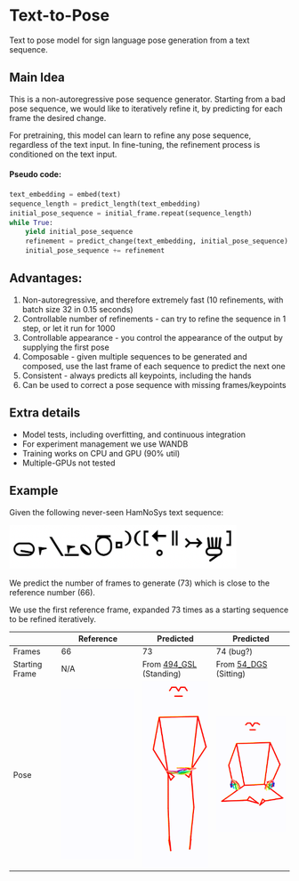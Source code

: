 # Text-to-Pose

Text to pose model for sign language pose generation from a text sequence.

## Main Idea

This is a non-autoregressive pose sequence generator. Starting from a bad pose sequence, we would like to iteratively
refine it, by predicting for each frame the desired change.

For pretraining, this model can learn to refine any pose sequence, regardless of the text input. In fine-tuning, the
refinement process is conditioned on the text input.

#### Pseudo code:

```python
text_embedding = embed(text)
sequence_length = predict_length(text_embedding)
initial_pose_sequence = initial_frame.repeat(sequence_length)
while True:
    yield initial_pose_sequence
    refinement = predict_change(text_embedding, initial_pose_sequence)
    initial_pose_sequence += refinement
```

## Advantages:

1. Non-autoregressive, and therefore extremely fast (10 refinements, with batch size 32 in 0.15 seconds)
2. Controllable number of refinements - can try to refine the sequence in 1 step, or let it run for 1000
3. Controllable appearance - you control the appearance of the output by supplying the first pose
4. Composable - given multiple sequences to be generated and composed, use the last frame of each sequence to predict
   the next one
5. Consistent - always predicts all keypoints, including the hands
6. Can be used to correct a pose sequence with missing frames/keypoints


## Extra details

- Model tests, including overfitting, and continuous integration
- For experiment management we use WANDB
- Training works on CPU and GPU (90% util)
- Multiple-GPUs not tested


## Example

Given the following never-seen HamNoSys text sequence:

![](assets/example/494_GSL_text.png)

We predict the number of frames to generate (73) which is close to the reference number (66).

We use the first reference frame, expanded 73 times as a starting sequence to be refined iteratively.

|                | Reference                                        | Predicted                                                                                              | Predicted                                                                                           |
|----------------|--------------------------------------------------|--------------------------------------------------------------------------------------------------------|-----------------------------------------------------------------------------------------------------|
| Frames         | 66                                               | 73                                                                                                     | 74 (bug?)                                                                                           |
| Starting Frame | N/A                                              | From [494_GSL](https://www.sign-lang.uni-hamburg.de/dicta-sign/portal/concepts/gsl/494.mp4) (Standing) | From [54_DGS](https://www.sign-lang.uni-hamburg.de/dicta-sign/portal/concepts/dgs/54.mp4) (Sitting) |
| Pose           | ![original](assets/example/494_GSL_original.gif) | ![pred](assets/example/494_GSL_pred.gif)                                                               | ![other](assets/example/494_GSL_other.gif)                                                          |